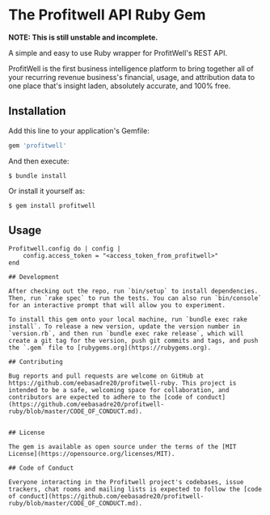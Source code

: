 # The Profitwell API Ruby Gem

**NOTE: This is still unstable and incomplete.**

A simple and easy to use Ruby wrapper for ProfitWell's REST API.

ProfitWell is the first business intelligence platform to bring together all of your recurring revenue business's financial, usage, and attribution data to one place that's insight laden, absolutely accurate, and 100% free.

## Installation

Add this line to your application's Gemfile:

```ruby
gem 'profitwell'
```

And then execute:

    $ bundle install

Or install it yourself as:

    $ gem install profitwell

## Usage

```
Profitwell.config do | config |
    config.access_token = "<access_token_from_profitwell>"
end

## Development

After checking out the repo, run `bin/setup` to install dependencies. Then, run `rake spec` to run the tests. You can also run `bin/console` for an interactive prompt that will allow you to experiment.

To install this gem onto your local machine, run `bundle exec rake install`. To release a new version, update the version number in `version.rb`, and then run `bundle exec rake release`, which will create a git tag for the version, push git commits and tags, and push the `.gem` file to [rubygems.org](https://rubygems.org).

## Contributing

Bug reports and pull requests are welcome on GitHub at https://github.com/eebasadre20/profitwell-ruby. This project is intended to be a safe, welcoming space for collaboration, and contributors are expected to adhere to the [code of conduct](https://github.com/eebasadre20/profitwell-ruby/blob/master/CODE_OF_CONDUCT.md).


## License

The gem is available as open source under the terms of the [MIT License](https://opensource.org/licenses/MIT).

## Code of Conduct

Everyone interacting in the Profitwell project's codebases, issue trackers, chat rooms and mailing lists is expected to follow the [code of conduct](https://github.com/eebasadre20/profitwell-ruby/blob/master/CODE_OF_CONDUCT.md).
